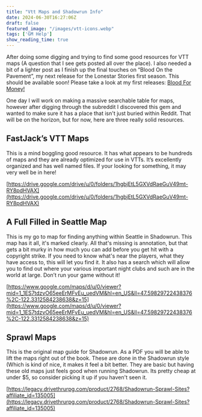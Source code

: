 ```yaml
---
title: "Vtt Maps and Shadowrun Info"
date: 2024-06-30T16:27:06Z
draft: false
featured_image: "/images/vtt-icons.webp"
tags: ['GM Help']
show_reading_time: true
---
```


After doing some digging and trying to find some good resources for VTT maps (A question that I see gets posted all over the place). I also needed a bit of a lighter post as I finish up the final touches on “Blood On the Pavement”, my next release for the Lonestar Stories first season. This should be available soon! Please take a look at my first releases: [Blood For Money!](https://legacy.drivethrurpg.com/product/484834/Lone-Star-Stories-Blood-For-Money)

One day I will work on making a massive searchable table for maps, however after digging through the subreddit I discovered this gem and wanted to make sure it has a place that isn't just buried within Reddit. That will be on the horizon, but for now, here are three really solid resources.


## FastJack’s VTT Maps

This is a mind boggling good resource. It has what appears to be hundreds of maps and they are already optimized for use in VTTs. It’s excellently organized and has well named files. If your looking for something, it may very well be in here!

[https://drive.google.com/drive/u/0/folders/1hgbjEtL5GXVdRaeGuV49mt-RY8pdHVAX](https://drive.google.com/drive/u/0/folders/1hgbjEtL5GXVdRaeGuV49mt-RY8pdHVAX)


## A Full Filled in Seattle Map

This is my go to map for finding anything within Seattle in Shadowrun. This map has it all, it's marked clearly. All that's missing is annotation, but that gets a bit murky in how much you can add before you get hit with a copyright strike. If you need to know what's near the players, what they have access to, this will let you find it. It also has a search which will allow you to find out where your various important night clubs and such are in the world at large. Don’t run your game without it!

[https://www.google.com/maps/d/u/0/viewer?mid=1_1ES7tdzvO65eeErMFvEu_uedVM&hl=en_US&ll=47.59829722438376%2C-122.3312584238638&z=15](https://www.google.com/maps/d/u/0/viewer?mid=1_1ES7tdzvO65eeErMFvEu_uedVM&hl=en_US&ll=47.59829722438376%2C-122.3312584238638&z=15)


## Sprawl Maps

This is the original map guide for Shadowrun. As a PDF you will be able to lift the maps right out of the book. These are done in the Shadowrun style (Which is kind of nice, it makes it feel a bit better. They are basic but having these old maps just feels good when running Shadowrun. Its pretty cheap at under $5, so consider picking it up if you haven't seen it.

[https://legacy.drivethrurpg.com/product/2768/Shadowrun-Sprawl-Sites?affiliate_id=135005](https://legacy.drivethrurpg.com/product/2768/Shadowrun-Sprawl-Sites?affiliate_id=135005)
